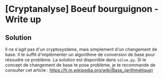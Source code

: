 # [Cryptanalyse] Boeuf bourguignon - Write up

## Solution

Il ne s'agit pas d'un cryptosystème, mais simplement d'un changement de base. Il te suffit d'implémenter un algorithme de conversion de base pour résoudre ce problème. La solution est disponible dans `solve.py`. Si le concept de changement de base te pose problème, je te recommande de consulter cet article : https://fr.m.wikipedia.org/wiki/Base_(arithmétique)
